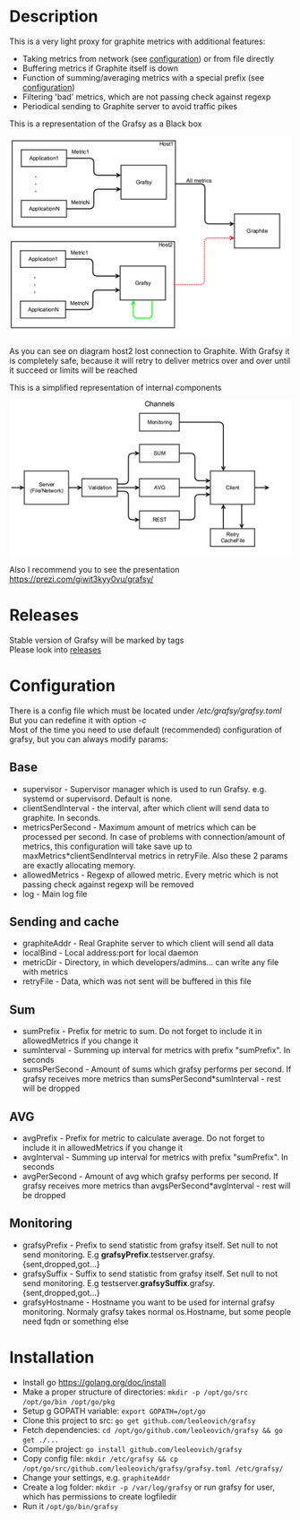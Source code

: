 # Description

This is a very light proxy for graphite metrics with additional features:
- Taking metrics from network (see [configuration](https://github.com/leoleovich/grafsy#configuration)) or from file directly
- Buffering metrics if Graphite itself is down
- Function of summing/averaging metrics with a special prefix (see [configuration](https://github.com/leoleovich/grafsy#configuration))
- Filtering 'bad' metrics, which are not passing check against regexp
- Periodical sending to Graphite server to avoid traffic pikes

This is a representation of the Grafsy as a Black box

![](https://raw.githubusercontent.com/leoleovich/images/master/Grafsy.png)

As you can see on diagram host2 lost connection to Graphite. With Grafsy it is completely safe, because it will retry to deliver metrics over and over until it succeed or limits will be reached

This is a simplified representation of internal components

![](https://raw.githubusercontent.com/leoleovich/images/master/Grafsy%20Program%20schema.png)





Also I recommend you to see the presentation https://prezi.com/giwit3kyy0vu/grafsy/

# Releases

Stable version of Grafsy will be marked by tags  
Please look into [releases](https://github.com/leoleovich/grafsy/releases)  

# Configuration

There is a config file which must be located under */etc/grafsy/grafsy.toml*  
But you can redefine it with option *-c*  
Most of the time you need to use default (recommended) configuration of grafsy, but you can always modify params:

## Base

- supervisor - Supervisor manager which is used to run Grafsy. e.g. systemd or supervisord. Default is none.
- clientSendInterval - the interval, after which client will send data to graphite. In seconds.
- metricsPerSecond - Maximum amount of metrics which can be processed per second.
    In case of problems with connection/amount of metrics, this configuration will take save up to maxMetrics\*clientSendInterval metrics in retryFile.
    Also these 2 params are exactly allocating memory.
- allowedMetrics - Regexp of allowed metric. Every metric which is not passing check against regexp will be removed
- log - Main log file

## Sending and cache

- graphiteAddr - Real Graphite server to which client will send all data
- localBind - Local address:port for local daemon
- metricDir - Directory, in which developers/admins... can write any file with metrics
- retryFile - Data, which was not sent will be buffered in this file

## Sum

- sumPrefix - Prefix for metric to sum. Do not forget to include it in allowedMetrics if you change it
- sumInterval - Summing up interval for metrics with prefix "sumPrefix". In seconds
- sumsPerSecond - Amount of sums which grafsy performs per second. If grafsy receives more metrics than sumsPerSecond*sumInterval - rest will be dropped

## AVG

- avgPrefix - Prefix for metric to calculate average. Do not forget to include it in allowedMetrics if you change it
- avgInterval - Summing up interval for metrics with prefix "sumPrefix". In seconds
- avgPerSecond - Amount of avg which grafsy performs per second. If grafsy receives more metrics than avgsPerSecond*avgInterval - rest will be dropped

## Monitoring

- grafsyPrefix - Prefix to send statistic from grafsy itself. Set null to not send monitoring. E.g **grafsyPrefix**.testserver.grafsy.{sent,dropped,got...}
- grafsySuffix - Suffix to send statistic from grafsy itself. Set null to not send monitoring. E.g testserver.**grafsySuffix**.grafsy.{sent,dropped,got...}
- grafsyHostname - Hostname you want to be used for internal grafsy monitoring. Normaly grafsy takes normal os.Hostname, but some people need fqdn or something else 

# Installation

- Install go https://golang.org/doc/install
- Make a proper structure of directories: ```mkdir -p /opt/go/src /opt/go/bin /opt/go/pkg```
- Setup g GOPATH variable: ```export GOPATH=/opt/go```
- Clone this project to src: ```go get github.com/leoleovich/grafsy```
- Fetch dependencies: ```cd /opt/go/github.com/leoleovich/grafsy && go get ./...```
- Compile project: ```go install github.com/leoleovich/grafsy```
- Copy config file: ```mkdir /etc/grafsy && cp /opt/go/src/github.com/leoleovich/grafsy/grafsy.toml /etc/grafsy/```
- Change your settings, e.g. ```graphiteAddr```
- Create a log folder: ```mkdir -p /var/log/grafsy``` or run grafsy for user, which has permissions to create logfiledir
- Run it ```/opt/go/bin/grafsy```
